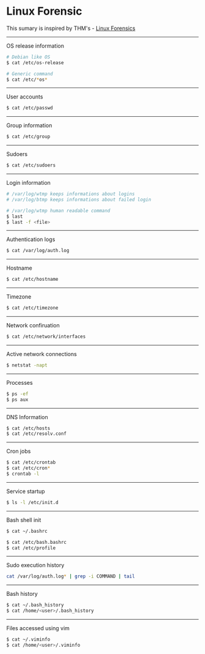 # Linux Forensic

This sumary is inspired by THM's - [Linux Forensics](https://tryhackme.com/room/linuxforensics)

---

OS release information

```bash
# Debian like OS
$ cat /etc/os-release

# Generic command
$ cat /etc/*os*
```

---

User accounts

```bash
$ cat /etc/passwd
```

---

Group information

```bash
$ cat /etc/group
```

---

Sudoers

```bash
$ cat /etc/sudoers
```

---

Login information

```bash
# /var/log/wtmp keeps informations about logins
# /var/log/btmp keeps informations about failed login

# /var/log/wtmp human readable command
$ last
$ last -f <file>
```

---

Authentication logs

```bash
$ cat /var/log/auth.log
```

---

Hostname

```bash
$ cat /etc/hostname
```

---

Timezone

```bash
$ cat /etc/timezone
```

---

Network confiruation

```bash
$ cat /etc/network/interfaces
```

---

Active network connections

```bash
$ netstat -napt
```

---

Processes

```bash
$ ps -ef
$ ps aux
```

---

DNS Information

```bash
$ cat /etc/hosts
$ cat /etc/resolv.conf
```

---

Cron jobs

```bash
$ cat /etc/crontab
$ cat /etc/cron*
$ crontab -l
```

---

Service startup

```bash
$ ls -l /etc/init.d
```

---

Bash shell init

```bash
$ cat ~/.bashrc

$ cat /etc/bash.bashrc
$ cat /etc/profile
```

---

Sudo execution history

```bash
cat /var/log/auth.log* | grep -i COMMAND | tail
```

--- 

Bash history

```bash
$ cat ~/.bash_history
$ cat /home/<user>/.bash_history
```
---

Files accessed using vim 

```bash
$ cat ~/.viminfo
$ cat /home/<user>/.viminfo
```
